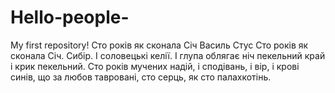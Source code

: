 # Hello-people-
My first repository!
Сто років як сконала Січ
Василь Стус
Сто років як сконала Січ.
Сибір. І соловецькі келії.
І глупа облягає ніч
пекельний край і крик пекельний.
Сто років мучених надій,
і сподівань, і вір, і крові
синів, що за любов тавровані,
сто серць, як сто палахкотінь.


